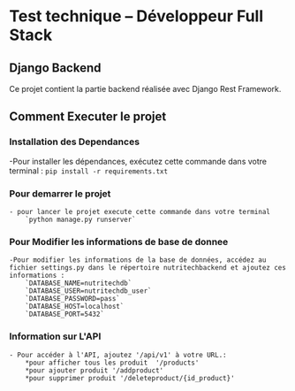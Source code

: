 # Test technique – Développeur Full Stack

## Django Backend

Ce projet contient la partie backend réalisée avec Django Rest Framework.

## Comment Executer le projet

### Installation des Dependances
   -Pour installer les dépendances, exécutez cette commande dans votre terminal : 
        `pip install -r requirements.txt`

### Pour demarrer le projet 
    - pour lancer le projet execute cette commande dans votre terminal
        `python manage.py runserver`

### Pour Modifier les informations de base de donnee
    -Pour modifier les informations de la base de données, accédez au fichier settings.py dans le répertoire nutritechbackend et ajoutez ces informations :
        `DATABASE_NAME=nutritechdb`
        `DATABASE_USER=nutritechdb_user`
        `DATABASE_PASSWORD=pass`
        `DATABASE_HOST=localhost`
        `DATABASE_PORT=5432`

### Information sur L'API
    - Pour accéder à l'API, ajoutez '/api/v1' à votre URL.:
        *pour afficher tous les produit  '/products'
        *pour ajouter produit '/addproduct'
        *pour supprimer produit '/deleteproduct/{id_product}'



